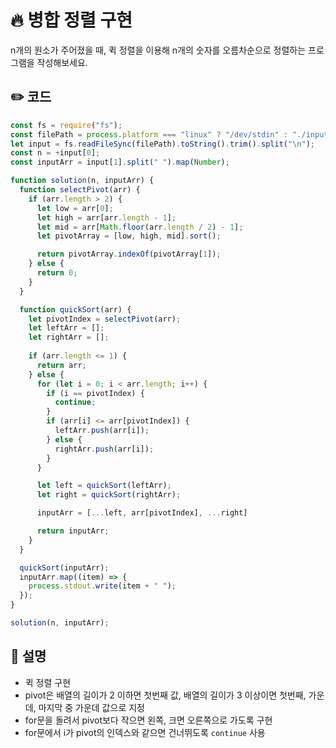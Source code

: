 # 🔥 병합 정렬 구현

n개의 원소가 주어졌을 때, 퀵 정렬을 이용해 n개의 숫자를 오름차순으로 정렬하는 프로그램을 작성해보세요.

## ✏️ 코드

```js
const fs = require("fs");
const filePath = process.platform === "linux" ? "/dev/stdin" : "./input.txt";
let input = fs.readFileSync(filePath).toString().trim().split("\n");
const n = +input[0];
const inputArr = input[1].split(" ").map(Number);

function solution(n, inputArr) {
  function selectPivot(arr) {
    if (arr.length > 2) {
      let low = arr[0];
      let high = arr[arr.length - 1];
      let mid = arr[Math.floor(arr.length / 2) - 1];
      let pivotArray = [low, high, mid].sort();

      return pivotArray.indexOf(pivotArray[1]);
    } else {
      return 0;
    }
  }

  function quickSort(arr) {
    let pivotIndex = selectPivot(arr);
    let leftArr = [];
    let rightArr = [];
    
    if (arr.length <= 1) {
      return arr;
    } else {
      for (let i = 0; i < arr.length; i++) {
        if (i == pivotIndex) {
          continue;
        }
        if (arr[i] <= arr[pivotIndex]) {
          leftArr.push(arr[i]);
        } else {
          rightArr.push(arr[i]);
        }
      }

      let left = quickSort(leftArr);
      let right = quickSort(rightArr);

      inputArr = [...left, arr[pivotIndex], ...right]

      return inputArr;
    }
  }

  quickSort(inputArr);
  inputArr.map((item) => {
    process.stdout.write(item + " ");
  });
}

solution(n, inputArr);
```

## 🌱 설명

- 퀵 정렬 구현
- pivot은 배열의 길이가 2 이하면 첫번째 값, 배열의 길이가 3 이상이면 첫번째, 가운데, 마지막 중 가운데 값으로 지정
- for문을 돌려서 pivot보다 작으면 왼쪽, 크면 오른쪽으로 가도록 구현
- for문에서 i가 pivot의 인덱스와 같으면 건너뛰도록 `continue` 사용